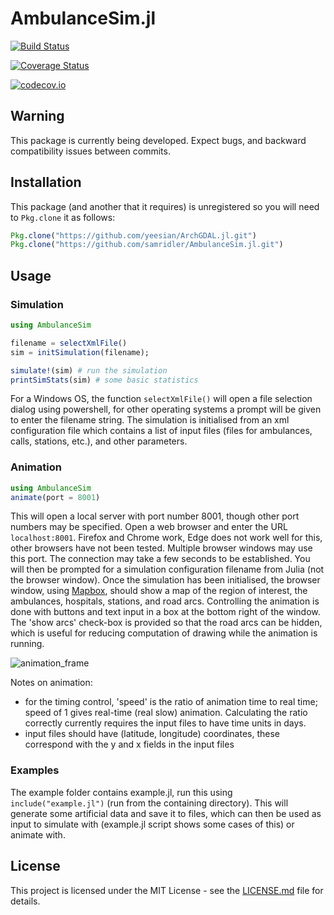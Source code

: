 # AmbulanceSim.jl

[![Build Status](https://travis-ci.org/samridler/AmbulanceSim.jl.svg?branch=master)](https://travis-ci.org/samridler/AmbulanceSim.jl)

[![Coverage Status](https://coveralls.io/repos/samridler/AmbulanceSim.jl/badge.svg?branch=master&service=github)](https://coveralls.io/github/samridler/AmbulanceSim.jl?branch=master)

[![codecov.io](http://codecov.io/github/samridler/AmbulanceSim.jl/coverage.svg?branch=master)](http://codecov.io/github/samridler/AmbulanceSim.jl?branch=master)

## Warning
This package is currently being developed.
Expect bugs, and backward compatibility issues between commits.

## Installation
This package (and another that it requires) is unregistered so you will need to `Pkg.clone` it as follows:
```julia
Pkg.clone("https://github.com/yeesian/ArchGDAL.jl.git")
Pkg.clone("https://github.com/samridler/AmbulanceSim.jl.git")
```

## Usage

### Simulation
```julia
using AmbulanceSim

filename = selectXmlFile()
sim = initSimulation(filename);

simulate!(sim) # run the simulation
printSimStats(sim) # some basic statistics
```
For a Windows OS, the function `selectXmlFile()` will open a file selection dialog using powershell, for other operating systems a prompt will be given to enter the filename string.
The simulation is initialised from an xml configuration file which contains a list of input files (files for ambulances, calls, stations, etc.), and other parameters.

### Animation
```julia
using AmbulanceSim
animate(port = 8001)
```
This will open a local server with port number 8001, though other port numbers may be specified. Open a web browser and enter the URL `localhost:8001`. Firefox and Chrome work, Edge does not work well for this, other browsers have not been tested. Multiple browser windows may use this port. The connection may take a few seconds to be established. You will then be prompted for a simulation configuration filename from Julia (not the browser window).
Once the simulation has been initialised, the browser window, using [Mapbox](https://www.mapbox.com/), should show a map of the region of interest, the ambulances, hospitals, stations, and road arcs. Controlling the animation is done with buttons and text input in a box at the bottom right of the window. The 'show arcs' check-box is provided so that the road arcs can be hidden, which is useful for reducing computation of drawing while the animation is running.

![animation_frame](https://i.imgur.com/qZuS5NZ.png)

Notes on animation:

 - for the timing control, 'speed' is the ratio of animation time to real time; speed of 1 gives real-time (real slow) animation. Calculating the ratio correctly currently requires the input files to have time units in days.
 - input files should have (latitude, longitude) coordinates, these correspond with the y and x fields in the input files

### Examples

The example folder contains example.jl, run this using `include("example.jl")` (run from the containing directory). This will generate some artificial data and save it to files, which can then be used as input to simulate with (example.jl script shows some cases of this) or animate with.

## License
This project is licensed under the MIT License - see the [LICENSE.md](LICENSE.md) file for details.

